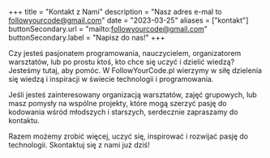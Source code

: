 +++
title = "Kontakt z Nami"
description = "Nasz adres e-mal to followyourcode@gmail.com"
date = "2023-03-25"
aliases = ["kontakt"]
buttonSecondary.url = "mailto:followyourcode@gmail.com"
buttonSecondary.label = "Napisz do nas!"
+++

Czy jesteś pasjonatem programowania, nauczycielem, organizatorem warsztatów, lub po prostu ktoś, kto chce się uczyć i dzielić wiedzą? Jesteśmy tutaj, aby pomóc. W FollowYourCode.pl wierzymy w siłę dzielenia się wiedzą i inspiracji w świecie technologii i programowania.

Jeśli jesteś zainteresowany organizacją warsztatów, zajęć grupowych, lub masz pomysły na wspólne projekty, które mogą szerzyć pasję do kodowania wśród młodszych i starszych, serdecznie zapraszamy do kontaktu.

Razem możemy zrobić więcej, uczyć się, inspirować i rozwijać pasję do technologii.
Skontaktuj się z nami już dziś!